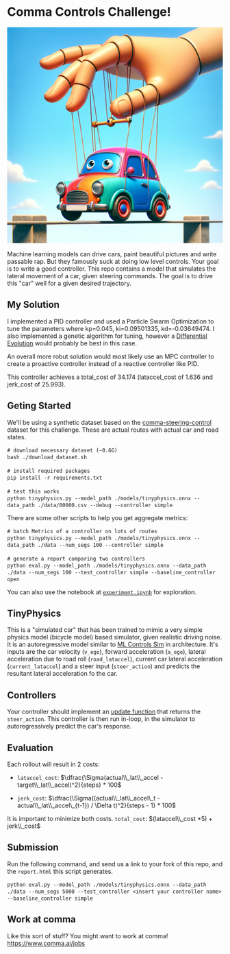 # Comma Controls Challenge!
![Car](./imgs/car.jpg)

Machine learning models can drive cars, paint beautiful pictures and write passable rap. But they famously suck at doing low level controls. Your goal is to write a good controller. This repo contains a model that simulates the lateral movement of a car, given steering commands. The goal is to drive this "car" well for a given desired trajectory.


## My Solution 
I implemented a PID controller and used a Particle Swarm Optimization to tune the parameters where kp=0.045, ki=0.09501335, kd=-0.03649474. I also implemented a genetic algorithm for tuning, however a [Differential Evolution](https://rshare.library.torontomu.ca/articles/journal_contribution/Comparative_Study_of_DE_PSO_and_GA_for_Position_Domain_PID_Controller_Tuning/14638164/1) would probably be best in this case. 

An overall more robut solution would most likely use an MPC controller to create a proactive controller instead of a reactive controller like PID.

This controller achieves a total_cost of 34.174 (lataccel_cost of 1.636 and jerk_cost of 25.993).


## Geting Started
We'll be using a synthetic dataset based on the [comma-steering-control](https://github.com/commaai/comma-steering-control) dataset for this challenge. These are actual routes with actual car and road states.

```
# download necessary dataset (~0.6G)
bash ./download_dataset.sh

# install required packages
pip install -r requirements.txt

# test this works
python tinyphysics.py --model_path ./models/tinyphysics.onnx --data_path ./data/00000.csv --debug --controller simple
```

There are some other scripts to help you get aggregate metrics: 
```
# batch Metrics of a controller on lots of routes
python tinyphysics.py --model_path ./models/tinyphysics.onnx --data_path ./data --num_segs 100 --controller simple

# generate a report comparing two controllers
python eval.py --model_path ./models/tinyphysics.onnx --data_path ./data --num_segs 100 --test_controller simple --baseline_controller open

```
You can also use the notebook at [`experiment.ipynb`](https://github.com/commaai/controls_challenge/blob/master/experiment.ipynb) for exploration.

## TinyPhysics
This is a "simulated car" that has been trained to mimic a very simple physics model (bicycle model) based simulator, given realistic driving noise. It is an autoregressive model similar to [ML Controls Sim](https://blog.comma.ai/096release/#ml-controls-sim) in architecture. It's inputs are the car velocity (`v_ego`), forward acceleration (`a_ego`), lateral acceleration due to road roll (`road_lataccel`), current car lateral acceleration (`current_lataccel`) and a steer input (`steer_action`) and predicts the resultant lateral acceleration fo the car.


## Controllers
Your controller should implement an [update function](https://github.com/commaai/controls_challenge/blob/1a25ee200f5466cb7dc1ab0bf6b7d0c67a2481db/controllers.py#L2) that returns the `steer_action`. This controller is then run in-loop, in the simulator to autoregressively predict the car's response.


## Evaluation
Each rollout will result in 2 costs:
- `lataccel_cost`: $\dfrac{\Sigma(actual\\_lat\\_accel - target\\_lat\\_accel)^2}{steps} * 100$

- `jerk_cost`: $\dfrac{\Sigma((actual\\_lat\\_accel\_t - actual\\_lat\\_accel\_{t-1}) / \Delta t)^2}{steps - 1} * 100$

It is important to minimize both costs. `total_cost`: $(lataccel\\_cost *5) + jerk\\_cost$

## Submission
Run the following command, and send us a link to your fork of this repo, and the `report.html` this script generates.
```
python eval.py --model_path ./models/tinyphysics.onnx --data_path ./data --num_segs 5000 --test_controller <insert your controller name> --baseline_controller simple
```

## Work at comma
Like this sort of stuff? You might want to work at comma!
https://www.comma.ai/jobs
